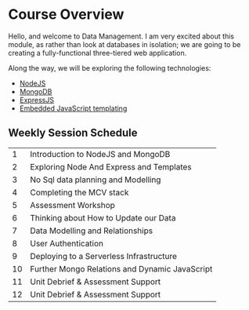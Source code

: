 # Course Overview

Hello, and welcome to Data Management. I am very excited about this module, as rather than look at databases in isolation; we are going to be creating a fully-functional three-tiered web application.

Along the way, we will be exploring the following technologies:

- [NodeJS](https://nodejs.org/en/)
- [MongoDB](https://www.mongodb.com/)
- [ExpressJS](https://expressjs.com/)
- [Embedded JavaScript templating](https://ejs.co/#promo)

## Weekly Session Schedule

|    |                                                 |
| --- | ---------------------------------------------- |
| 1   | Introduction to NodeJS and MongoDB             |
| 2   | Exploring Node And Express and Templates       |
| 3   | No Sql data planning and Modelling             |
| 4   | Completing the MCV stack                       |
| 5   | Assessment Workshop                            |
| 6   | Thinking about How to Update our Data          |
| 7   | Data Modelling and Relationships               |
| 8   | User Authentication                            |
| 9   | Deploying to a Serverless Infrastructure       |
| 10  | Further Mongo Relations and Dynamic JavaScript |
| 11  | Unit Debrief & Assessment Support              |
| 12  | Unit Debrief & Assessment Support              |

